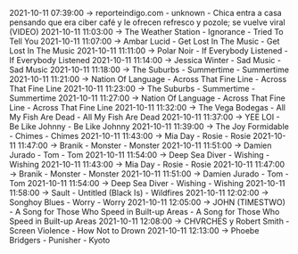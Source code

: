 2021-10-11 07:39:00 -> reporteindigo.com - unknown - Chica entra a casa pensando que era ciber café y le ofrecen refresco y pozole; se vuelve viral (VIDEO)
2021-10-11 11:03:00 -> The Weather Station - Ignorance - Tried To Tell You
2021-10-11 11:07:00 -> Ambar Lucid - Get Lost In The Music - Get Lost In The Music
2021-10-11 11:11:00 -> Polar Noir - If Everybody Listened - If Everybody Listened
2021-10-11 11:14:00 -> Jessica Winter - Sad Music - Sad Music
2021-10-11 11:18:00 -> The Suburbs - Summertime - Summertime
2021-10-11 11:21:00 -> Nation Of Language - Across That Fine Line - Across That Fine Line
2021-10-11 11:23:00 -> The Suburbs - Summertime - Summertime
2021-10-11 11:27:00 -> Nation Of Language - Across That Fine Line - Across That Fine Line
2021-10-11 11:32:00 -> The Vega Bodegas - All My Fish Are Dead - All My Fish Are Dead
2021-10-11 11:37:00 -> YEE LOI - Be Like Johnny - Be Like Johnny
2021-10-11 11:39:00 -> The Joy Formidable - Chimes - Chimes
2021-10-11 11:43:00 -> Mia Day - Rosie - Rosie
2021-10-11 11:47:00 -> Branik - Monster - Monster
2021-10-11 11:51:00 -> Damien Jurado - Tom - Tom
2021-10-11 11:54:00 -> Deep Sea Diver - Wishing - Wishing
2021-10-11 11:43:00 -> Mia Day - Rosie - Rosie
2021-10-11 11:47:00 -> Branik - Monster - Monster
2021-10-11 11:51:00 -> Damien Jurado - Tom - Tom
2021-10-11 11:54:00 -> Deep Sea Diver - Wishing - Wishing
2021-10-11 11:58:00 -> Sault - Untitled (Black Is) - Wildfires
2021-10-11 12:02:00 -> Songhoy Blues - Worry - Worry
2021-10-11 12:05:00 -> JOHN (TIMESTWO) - A Song for Those Who Speed in Built-up Areas - A Song for Those Who Speed in Built-up Areas
2021-10-11 12:08:00 -> CHVRCHES y Robert Smith - Screen Violence - How Not to Drown
2021-10-11 12:13:00 -> Phoebe Bridgers - Punisher - Kyoto
